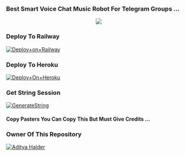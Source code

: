 ### Best Smart Voice Chat Music Robot For Telegram Groups ...


<p align="center"><a href="https://t.me/adityahalder"><img src="https://telegra.ph/file/da8dd4de036338842174c.jpg"></a></p>




### Deploy To Railway

[![Deploy+on+Railway](https://railway.app/button.svg)](https://railway.app/new/template?template=https://github.com/blackcat097/AdityaPlayer-1&envs=API_ID,API_HASH,BOT_TOKEN,STRING_SESSION)


### Deploy To Heroku

[![Deploy+On+Heroku](https://www.herokucdn.com/deploy/button.svg)](https://heroku.com/deploy?template=https://github.com/AdityaCheats/AdityaPlayer)



### Get String Session

[![GenerateString](https://img.shields.io/badge/repl.it-generateString-yellowgreen)](https://replit.com/@AdityaHalder/StringSession)



#### Copy Pasters You Can Copy This But Must Give Credits ...

### Owner Of This Repository
[![Aditya Halder](https://telegra.ph/file/da8dd4de036338842174c.jpg)](https://t.me/AdityaHalder)
